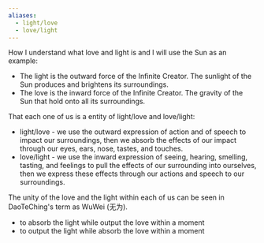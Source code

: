 ```yaml
---
aliases:
  - light/love
  - love/light
---
```

How I understand what love and light is and I will use the Sun as an example:
- The light is the outward force of the Infinite Creator. The sunlight of the Sun produces and brightens its surroundings.
- The love is the inward force of the Infinite Creator. The gravity of the Sun that hold onto all its surroundings.

That each one of us is a entity of light/love and love/light:
- light/love - we use the outward expression of action and of speech to impact our surroundings, then we absorb the effects of our impact through our eyes, ears, nose, tastes, and touches.
- love/light - we use the inward expression of seeing, hearing, smelling, tasting, and feelings to pull the effects of our surrounding into ourselves, then we express these effects through our actions and speech to our surroundings.

The unity of the love and the light within each of us can be seen in DaoTeChing's term as WuWei (无为).
- to absorb the light while output the love within a moment
- to output the light while absorb the love within a moment